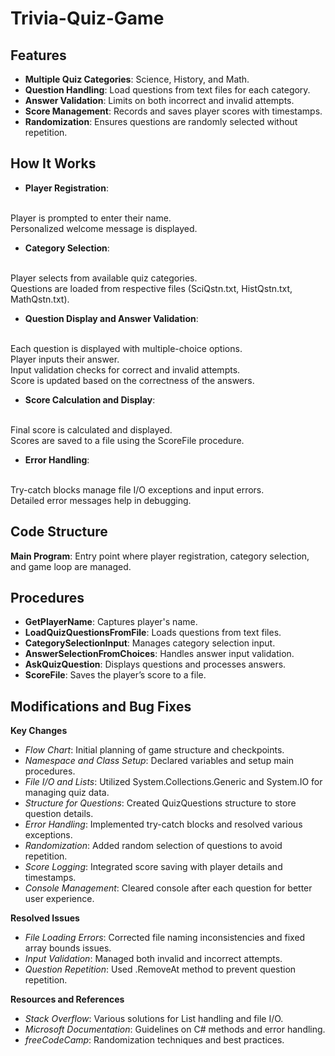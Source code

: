 # Trivia-Quiz-Game

## Features 

* **Multiple Quiz Categories**: Science, History, and Math.
* **Question Handling**: Load questions from text files for each category.
* **Answer Validation**: Limits on both incorrect and invalid attempts.
* **Score Management**: Records and saves player scores with timestamps.
* **Randomization**: Ensures questions are randomly selected without repetition.

## How It Works

* **Player Registration**:
<br>
Player is prompted to enter their name.
<br>
Personalized welcome message is displayed.

* **Category Selection**:
<br>
Player selects from available quiz categories.
<br>
Questions are loaded from respective files (SciQstn.txt, HistQstn.txt, MathQstn.txt).

* **Question Display and Answer Validation**:
<br>
Each question is displayed with multiple-choice options.
<br>
Player inputs their answer.
<br>
Input validation checks for correct and invalid attempts.
<br>
Score is updated based on the correctness of the answers.

* **Score Calculation and Display**:
<br>
Final score is calculated and displayed.
<br>
Scores are saved to a file using the ScoreFile procedure.

* **Error Handling**:
<br>
Try-catch blocks manage file I/O exceptions and input errors.
<br>
Detailed error messages help in debugging.

## Code Structure

**Main Program**: Entry point where player registration, category selection, and game loop are managed.

## Procedures

* **GetPlayerName**: Captures player's name.
* **LoadQuizQuestionsFromFile**: Loads questions from text files.
* **CategorySelectionInput**: Manages category selection input.
* **AnswerSelectionFromChoices**: Handles answer input validation.
* **AskQuizQuestion**: Displays questions and processes answers.
* **ScoreFile**: Saves the player’s score to a file.

## Modifications and Bug Fixes

**Key Changes**
<br>
* *Flow Chart*: Initial planning of game structure and checkpoints.
* *Namespace and Class Setup*: Declared variables and setup main procedures.
* *File I/O and Lists*: Utilized System.Collections.Generic and System.IO for managing quiz data.
* *Structure for Questions*: Created QuizQuestions structure to store question details.
* *Error Handling*: Implemented try-catch blocks and resolved various exceptions.
* *Randomization*: Added random selection of questions to avoid repetition.
* *Score Logging*: Integrated score saving with player details and timestamps.
* *Console Management*: Cleared console after each question for better user experience.

**Resolved Issues**
<br>
* *File Loading Errors*: Corrected file naming inconsistencies and fixed array bounds issues.
* *Input Validation*: Managed both invalid and incorrect attempts.
* *Question Repetition*: Used .RemoveAt method to prevent question repetition.

**Resources and References**
<br>
* *Stack Overflow*: Various solutions for List handling and file I/O.
* *Microsoft Documentation*: Guidelines on C# methods and error handling.
* *freeCodeCamp*: Randomization techniques and best practices.
